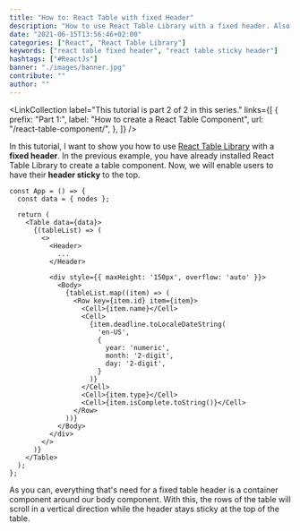 ```yaml
---
title: "How to: React Table with fixed Header"
description: "How to use React Table Library with a fixed header. Also called a sticky header, can be enabled in React Table with  ..."
date: "2021-06-15T13:56:46+02:00"
categories: ["React", "React Table Library"]
keywords: ["react table fixed header", "react table sticky header"]
hashtags: ["#ReactJs"]
banner: "./images/banner.jpg"
contribute: ""
author: ""
---
```


<Sponsorship />

<LinkCollection
  label="This tutorial is part 2 of 2 in this series."
  links={[
    {
      prefix: "Part 1:",
      label: "How to create a React Table Component",
      url: "/react-table-component/",
    },
  ]}
/>

In this tutorial, I want to show you how to use [React Table Library](https://react-table-library.com) with a **fixed header**. In the previous example, you have already installed React Table Library to create a table component. Now, we will enable users to have their **header sticky** to the top.

```javascript{12,32}
const App = () => {
  const data = { nodes };

  return (
    <Table data={data}>
      {(tableList) => (
        <>
          <Header>
            ...
          </Header>

          <div style={{ maxHeight: '150px', overflow: 'auto' }}>
            <Body>
              {tableList.map((item) => (
                <Row key={item.id} item={item}>
                  <Cell>{item.name}</Cell>
                  <Cell>
                    {item.deadline.toLocaleDateString(
                      'en-US',
                      {
                        year: 'numeric',
                        month: '2-digit',
                        day: '2-digit',
                      }
                    )}
                  </Cell>
                  <Cell>{item.type}</Cell>
                  <Cell>{item.isComplete.toString()}</Cell>
                </Row>
              ))}
            </Body>
          </div>
        </>
      )}
    </Table>
  );
};
```

As you can, everything that's need for a fixed table header is a container component around our body component. With this, the rows of the table will scroll in a vertical direction while the header stays sticky at the top of the table.
